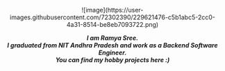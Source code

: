 <p align="center">
![image](https://user-images.githubusercontent.com/72302390/229621476-c5b1abc5-2cc0-4a31-8514-be8eb7093722.png)
</p>
<p align="center">
<b><i>I am Ramya Sree.<br>
I graduated from NIT Andhra Pradesh and work as a Backend Software Engineer.<br>
You can find my hobby projects here :)</i></b>
</p>

<!--
**ramyasree012/ramyasree012** is a ✨ _special_ ✨ repository because its `README.md` (this file) appears on your GitHub profile.

Here are some ideas to get you started:

- 🔭 I’m currently working on ...
- 🌱 I’m currently learning ...
- 👯 I’m looking to collaborate on ...
- 🤔 I’m looking for help with ...
- 💬 Ask me about ...
- 📫 How to reach me: ...
- 😄 Pronouns: ...
- ⚡ Fun fact: ...
-->
